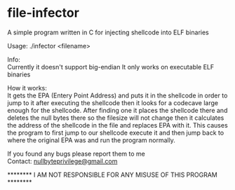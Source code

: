 # file-infector
A simple program written in C for injecting shellcode into ELF binaries

Usage:
  ./infector \<filename\>

Info:<br>
  Currently it doesn't support big-endian
  It only works on executable ELF binaries
  
How it works:<br>
  It gets the EPA (Entery Point Address) and puts it in the shellcode in order to jump to it after executing the shellcode then it
  looks for a codecave large enough for the shellcode. After finding one it places the shellcode there and deletes the null bytes
  there so the filesize will not change then it calculates the address of the shellcode in the file and replaces EPA with it.
  This causes the program to first jump to our shellcode execute it and then jump back to where the original EPA was and run the
  program normally.

If you found any bugs please report them to me<br>
Contact: nullbyteprivilege@gmail.com

******** I AM NOT RESPONSIBLE FOR ANY MISUSE OF THIS PROGRAM ********
